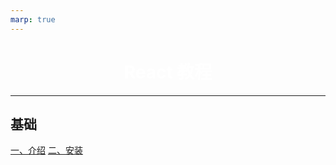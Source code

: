 ```yaml
---
marp: true
---
```


<style scoped>
section {
  background: #0bb8e8;
}
h1 {
    color: white;
    text-align: center;
}
</style>

# React 教程

---

## 基础

[一、介绍](./一、介绍.md)
[二、安装](./二、安装.md)
